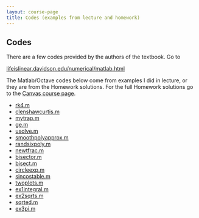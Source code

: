 ```yaml
---
layout: course-page
title: Codes (examples from lecture and homework)
---
```


## Codes

There are a few codes provided by the authors of the textbook.  Go to

[lifeislinear.davidson.edu/numerical/matlab.html](https://lifeislinear.davidson.edu/numerical/matlab.html)

The Matlab/Octave codes below come from examples I did in lecture, or they are from the Homework solutions.  For the full Homework solutions go to the [Canvas course page](https://canvas.alaska.edu/courses/21626).

<!--
  * [.m](assets/codes/.m)
-->

  * [rk4.m](assets/codes/rk4.m)
  * [clenshawcurtis.m](assets/codes/clenshawcurtis.m)
  * [mytrap.m](assets/codes/mytrap.m)
  * [ge.m](assets/codes/ge.m)
  * [usolve.m](assets/codes/usolve.m)
  * [smoothpolyapprox.m](assets/codes/smoothpolyapprox.m)
  * [randsixpoly.m](assets/codes/randsixpoly.m)
  * [newtfrac.m](assets/codes/newtfrac.m)
  * [bisector.m](assets/codes/bisector.m)
  * [bisect.m](assets/codes/bisect.m)
  * [circleexp.m](assets/codes/circleexp.m)
  * [sincostable.m](assets/codes/sincostable.m)
  * [twoplots.m](assets/codes/twoplots.m)
  * [ex1integral.m](assets/codes/ex1integral.m)
  * [ex2sqrts.m](assets/codes/ex2sqrts.m)
  * [sqrted.m](assets/codes/sqrted.m)
  * [ex3pi.m](assets/codes/ex3pi.m)

<div style="padding-bottom: 100px"></div>
